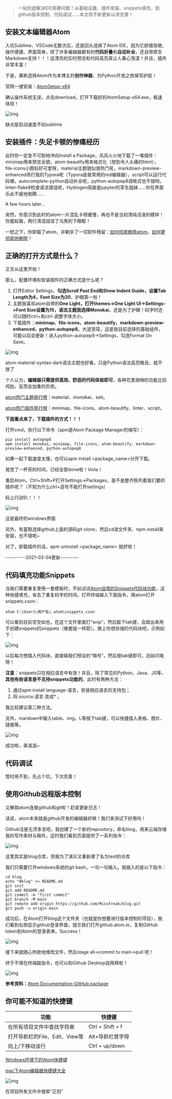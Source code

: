 > 一站到底解决IDE搭建问题！从基础设置、插件安装、snippets填充、到github版本控制、代码调试……本文将不断更新以求完善！

## 安装文本编辑器Atom

入坑Sublime、VSCode无数次后，还是回头选择了Atom IDE，因为它颜值惊艳、操作便捷、界面简单，除了许多编辑器都有的**代码折叠**和**自动补全**，还自带原生Markdown支持！！！这漂亮的实时预览和代码高亮真让人春心荡漾！并且，插件非常丰富！

于是，果断选择Atom作为本博主的**创作神器**，为Python开发之旅保驾护航！

官网一键安装：[AtomSetup-x64](https://atom.io/)

确认操作系统无误，点击download，打开下载好的AtomSetup-x64.exe，极速体验！

![img](https://pic2.zhimg.com/v2-e2e305deea69303a19d71da452138945_b.png)

缺点是启动速度不如sublime

## 安装插件：失足卡顿的惨痛经历

此时你一定急不可耐地冲向Install a Package，风风火火地下载了一堆插件：minimap用来预览全貌，atom-beautify用来格式化（想到令人头痛的html），file-icons小图标好可爱呀，material主题貌似很热门吼，markdown-preview-enhanced吊打我的Typora呢（Typora是我常用的md编辑器），script可以运行代码嗷，autocomplete-python自动补全呢，python-autopep8调格式也不错哟，linter-flake8检查语法错误呢，Hydrogen简直是jupyter的孪生姐妹……你在界面乐此不疲地倒腾……

A few hours later...

突然，你意识到此时的atom一片混乱卡顿缓慢，再也不是当初清纯活泼的模样！你蹙起眉，两行清泪润湿了乌黑的下眼眶！

一怒之下，你卸载了atom，并剿杀了一切软件残留：[如何彻底删除atom](https://cn.compbs.com/how-uninstall-atom-windows)，[如何更彻底地删除](https://www.coder.work/article/552966)！

## 正确的打开方式是什么？

正文从这里开始！

那么，配置环境和安装插件的正确方式是什么呢？

1. 打开Editor Settings，**勾选Scroll Past End和Show Indent Guide，设置Tab Length为4，Font Size为20**，护眼第一啦！
2. 主题我喜欢atom自带的**One Light，**打开themes->One Light UI->Settings->**Font Size设置为15**，语法主题我选择**Monokai**。还是为了护眼！码字时还可以随时ctrl+和ctrl-调整字体大小。
3. 下载插件：**minimap、file-icons、atom-beautify、markdown-preview-enhanced、python-autopep8**。大道至简，这是我目前选择的基础组件，可能以后会更新！进入python-autopep8->Settings，勾选Format On Save。

![img](https://pic3.zhimg.com/v2-62a1e257adc2ca9978dee539798d3342_b.png)

atom-material-syntax-dark语法主题也好看，只是Python语法高亮略丑，就不放了

个人认为，**编辑器只需提供高效、舒适的代码体验即可**，各种花里胡哨的功能比较鸡肋，反而会加重的负担。

[atom热门主题排行榜](https://atom.io/themes/list?direction=desc&sort=downloads)：material、monokai、seti。

[atom热门插件排行榜](https://atom.io/packages/list?direction=desc&sort=stars)：minimap、file-icons、atom-beautify、linter、script。

**下面重点来了，下载插件的方式！！！**

打开cmd，执行以下命令（apm是Atom Package Manager的缩写）：

```
pip install autopep8
apm install monokai, minimap, file-icons, atom-beautify, markdown-preview-enhanced, python-autopep8
```

如果一起下载速度太慢，也可以apm install <package_name>分开下载。

晃悠了一杯茶的时间，已经全部done啦！Voila！

重启Atom，Ctrl+Shift+P打开Settings->Packages，是不是整齐陈列着我们要的插件呢？（不知为什么ctrl+逗号不能打开settings）

码上行动叭！！！

![img](https://pic3.zhimg.com/v2-873f85f52366e6ab44b3eda548930102_b.png)

这是最终的windows界面

另外，有童鞋选择github上面的源码git clone，然后cd进文件夹、npm install来安装，也不错呢~

对了，卸载插件的话，apm uninstall <package_name> 就好啦！

----------2021-03-04更新---------

## 代码填充功能Snippets

当我们需要重复使用一套模板时，不如试试[Atom自带的Snippets代码块功能](https://www.jianshu.com/p/2ee34d8da142)，这种快捷填充，省去了重复码字的时间。打开终端输入下面指令，用atom打开snippets.cson：

```
atom C:\Users\用户名\.atom\snippets.cson
```

可以看到目前空空如也，在这个文件里面打“snip”，然后敲下tab键，会跳出来用于创建snippets的snippets（像套娃一样耶）。换上你想存储的代码块吧，示例如下：

![img](https://pic1.zhimg.com/v2-d5d6ec618868382045aa1044eae6e988_b.png)

以后每次想插入代码块，直接输我们预设的“暗号”，然后按tab键即可，迅如闪电呀！

**注意**：snippets只在相应语言中有效！并且，除了常见的Python、Java、JS等，**其他有些语言是不支持snippets功能的**，此时有两种方法：

1. 通过apm install language-语言，安装相应语言的支持包；
2.  将.source.语言 改成* 。

我比较建议第二种方法。

另外，mardown中输入table、img、L等按下tab键，可以快捷插入表格、图片、链接等。

![img](https://pic2.zhimg.com/v2-4d43fef791abc2195246b9621b37f4b9_b.gif)

成功啦，美滋滋~

## 代码调试

暂时用不到，先占个坑，下次完善！

## 使用Github远程版本控制

又解锁atom连接github和git啦！赶紧更新日志！

话说，atom本来就是github开发的编辑器好嘛！我们来测试下好用吗！

Github注册无须多言吧，我创建了一个新的repository，命名blog，用来云端存储我的写作素材与稿件。这时我们看到页面提供了一系列指令：

![img](https://pic1.zhimg.com/v2-6daf82cf178c578fd4cf4c19da68cb88_b.png)

这里其实是blog仓库，但我为了演示又重新建了名为test的仓库

我们只需要打开windows系统的git bash，一句一句输入。我输入的是以下指令：

```
cd blog
echo "#blog" >> README.md
git init
git add README.md
git commit -m "first commit"
git branch -M main
git remote add origin https://github.com/MissFreak/blog.git
git push -u origin main
```

成功后，在Atom打开blog这个文件夹（也就是你想要进行版本控制的项目），我们看到右侧显示github登录界面，提示我们打开github.atom.io，复制GitHub token到Atom的登录表单。Success！

![img](https://pic1.zhimg.com/v2-6e1aa37602728c2eb6bdc8701b013270_b.png)

接下来就随心所欲地增改文件，然后stage all->commit to main->pull 吧！

终于不用在终端敲指令，也可以和Github Desktop说拜拜啦！

![img](https://pic4.zhimg.com/v2-713ea328565e6babf7e9559c20bc2e8b_b.png)

**参考资料：**[Atom Documentation-GitHub package](https://flight-manual.atom.io/using-atom/sections/github-package/)

## 你可能不知道的快捷键

| 功能                           | 快捷键           |
| ------------------------------ | ---------------- |
| 在所有项目文件中查找字符串     | Ctrl + Shift + f |
| 打开导航栏的File、Edit、View等 | Alt+导航栏首字母 |
| 向上/下移动该行                | Ctrl + up/down   |

[Windows环境下的Atom快捷键](https://yanyinhong.github.io/2017/07/23/Atom-keyboard-shortcuts/)

[mac下Atom编辑器快捷键大全](https://www.itread01.com/content/1549978931.html)

![img](https://pic4.zhimg.com/v2-e0ed2bebdccf67e44a7c2bb61ff7b26b_b.gif)

在项目所有文件中搜索“正则”
